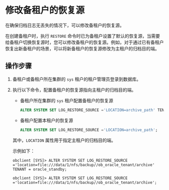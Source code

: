 # 修改备租户的恢复源

在确保归档日志无丢失的情况下，可以修改备租户的恢复源。

在创建备租户时，执行 `RESTORE` 命令时已为备租户设置了默认的恢复源，当需要给备租户切换恢复源时，您可以修改备租户的恢复源。例如，对于通过已有备租户恢复出新备租户的场景，可以将新备租户的恢复源修改为主租户的归档目的端。

## 操作步骤

1. 备租户或备租户所在集群的 `sys` 租户的租户管理员登录到数据库。

2. 执行以下命令，配置备租户的恢复源指向主租户的归档目的端。

   * 备租户所在集群的 `sys` 租户配置备租户的恢复源

     ```sql
     ALTER SYSTEM SET LOG_RESTORE_SOURCE ='LOCATION=archive_path' TENANT = tenant_name;
     ```

   * 备租户配置本租户的恢复源

     ```sql
     ALTER SYSTEM SET LOG_RESTORE_SOURCE ='LOCATION=archive_path';
     ```

   其中，`LOCATION` 属性用于指定主租户的归档目的端。

   示例如下：

   ```shell
   obclient [SYS]> ALTER SYSTEM SET LOG_RESTORE_SOURCE ='location=file:///data/1/nfs/backup//ob_oracle_tenant/archive' TENANT = oracle_standby;

   obclient [SYS]> ALTER SYSTEM SET LOG_RESTORE_SOURCE ='location=file:///data/1/nfs/backup//ob_oracle_tenant/archive';
   ```
